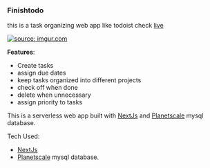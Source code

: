 ### Finishtodo

this is a task organizing web app like todoist
check [live](https://finishtodo.vercel.app/)

<a href="https://imgur.com/TL2PNgm"><img src="https://i.imgur.com/TL2PNgm.gif" title="source: imgur.com" /></a>

**Features**:

- Create tasks
- assign due dates
- keep tasks organized into different projects
- check off when done
- delete when unnecessary
- assign priority to tasks

This is a serverless web app built with [NextJs](https://nextjs.org/) and [Planetscale](https://planetscale.com/) mysql database.

Tech Used:

- [NextJs](https://nextjs.org/)
- [Planetscale](https://planetscale.com/) mysql database.
